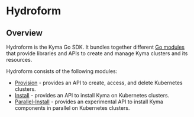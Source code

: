 # Hydroform

## Overview

Hydroform is the Kyma Go SDK. It bundles together different [Go modules](https://golang.org/ref/mod) that provide libraries and APIs to create and manage Kyma clusters and its resources.

Hydroform consists of the following modules:

- [Provision](./provision) - provides an API to create, access, and delete Kubernetes clusters.
- [Install](./install) - provides an API to install Kyma on Kubernetes clusters.
- [Parallel-Install](./parallel-install) - provides an experimental API to install Kyma components in parallel on Kubernetes clusters.
